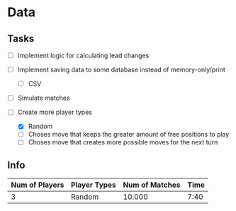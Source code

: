# Data

## Tasks

-   [ ] Implement logic for calculating lead changes
-   [ ] Implement saving data to some database instead of memory-only/print

    -   [ ] CSV

-   [ ] Simulate matches

-   [ ] Create more player types
    -   [x] Random
    -   [ ] Choses move that keeps the greater amount of free positions to play
    -   [ ] Choses move that creates more possible moves for the next turn

## Info

| Num of Players | Player Types | Num of Matches | Time |
| -------------- | ------------ | -------------- | ---- |
| 3              | Random       | 10.000         | 7:40 |
